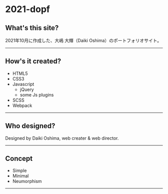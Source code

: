# 2021-dopf
## What's this site?
2021年10月に作成した、大嶋 大輝（Daiki Oshima）のポートフォリオサイト。

---
## How's it created?
- HTML5
- CSS3
- Javascript
  - jQuery
  - some Js plugins
- SCSS
- Webpack

---
## Who designed?
Designed by Daiki Oshima, web creater & web director.

---
## Concept
- Simple
- Minimal
- Neumorphism

---
